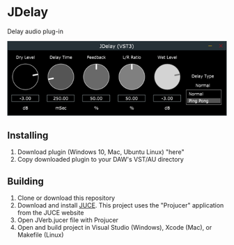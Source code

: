# JDelay
Delay audio plug-in

![JDelay Screenshot](jdelayscreenshot.png?raw=true "JDelay Screenshot")

## Installing
1. Download plugin (Windows 10, Mac, Ubuntu Linux) "here"
2. Copy downloaded plugin to your DAW's VST/AU directory

## Building
1. Clone or download this repository
2. Download and install [JUCE](https://juce.com/). This project uses the "Projucer" application from the JUCE website
3. Open JVerb.jucer file with Projucer
4. Open and build project in Visual Studio (Windows), Xcode (Mac), or Makefile (Linux)
